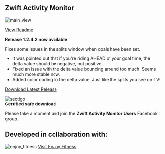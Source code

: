 ## Zwift Activity Monitor

![main_view](https://github.com/ruffk/ZwiftActivityMonitor/raw/master/ZwiftActivityMonitor/images/MainView.png)

[View Readme](https://github.com/ruffk/ZwiftActivityMonitor#readme)

**Release 1.2.4.2 now available**

Fixes some issues in the splits window when goals have been set.

* It was pointed out that if you're riding AHEAD of your goal time, the delta value should be negative, not positive.
* Fixed an issue with the delta value bouncing around too much.  Seems much more stable now.
* Added color coding to the delta value.  Just like the splits you see on TV!

[Download Latest Release](https://github.com/ruffk/ZwiftActivityMonitor/releases/latest/download/Setup-ZAM.exe)

![sectigo](https://github.com/ruffk/ZwiftActivityMonitor/raw/master/ZwiftActivityMonitor/images/sectigo.jpg)
<br>**Certified safe download**

Please take a moment and join the **Zwift Activity Monitor Users** Facebook group.

## Developed in collaboration with:

![enjoy_fitness](https://github.com/ruffk/ZwiftActivityMonitor/raw/master/ZwiftActivityMonitor/images/Enjoy-Fitness-Logo-red.png)
[Visit EnJoy Fitness](https://www.EnJoyFitnessJax.com)

